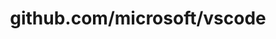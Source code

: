 ---
layout: post
title: github.com/microsoft/vscode
categories: link
tags: [انگلیسی, گیت‌هاب, برنامه‌نویسی]
---